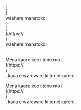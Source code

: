 [<br host>]<br action>waehere manatoko:<br code>

[<br host>](https://<br host>)<br action>waehere manatoko:<br code>.

Mena kaore koe i tono mo [<br host>](https://<br host>)<br action>, kaua e wareware ki tenei karere.

Mena kaore koe i tono mo [<br host>](https://<br host>)<br action>, kaua e wareware ki tenei karere.
